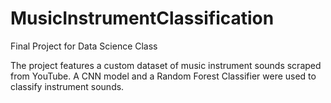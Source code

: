 # MusicInstrumentClassification
Final Project for Data Science Class

The project features a custom dataset of music instrument sounds scraped from YouTube. A CNN model and a Random Forest Classifier were used to classify instrument sounds. 
